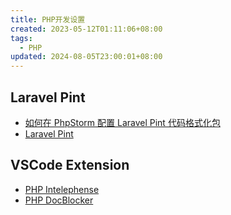 ```yaml
---
title: PHP开发设置
created: 2023-05-12T01:11:06+08:00
tags:
  - PHP
updated: 2024-08-05T23:00:01+08:00
---
```


## Laravel Pint

- [如何在 PhpStorm 配置 Laravel Pint 代码格式化包](https://learnku.com/articles/69376)
- [Laravel Pint](https://learnku.com/docs/laravel/10.x/pintmd/14912)

## VSCode Extension

- [PHP Intelephense](https://marketplace.visualstudio.com/items?itemName=bmewburn.vscode-intelephense-client)
- [PHP DocBlocker](https://marketplace.visualstudio.com/items?itemName=neilbrayfield.php-docblocker)

